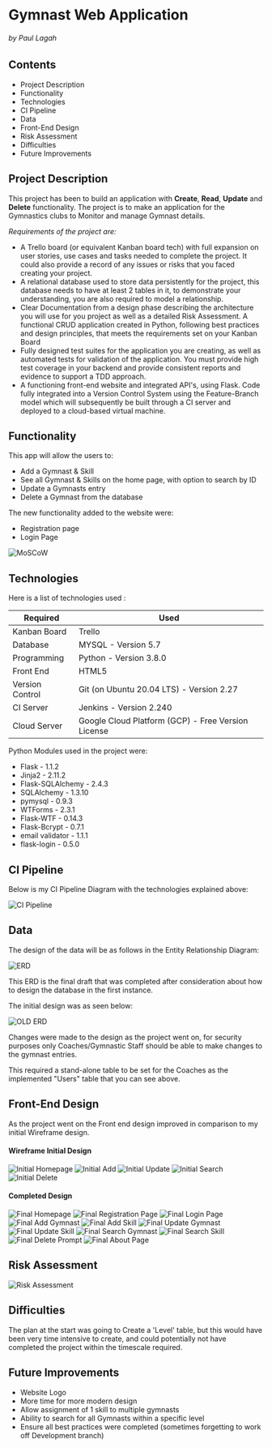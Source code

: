 # Gymnast Web Application 
###### by Paul Lagah
## Contents
* Project Description
* Functionality
* Technologies
* CI Pipeline
* Data
* Front-End Design 
* Risk Assessment
* Difficulties
* Future Improvements

## Project Description
This project has been to build an application with **Create**, **Read**, **Update** and **Delete** functionality. 
The project is to make an application for the Gymnastics clubs to Monitor and manage Gymnast details.

_Requirements of the project are:_
* A Trello board (or equivalent Kanban board tech) with full expansion
on user stories, use cases and tasks needed to complete the project.
It could also provide a record of any issues or risks that you faced
creating your project.
* A relational database used to store data persistently for the
project, this database needs to have at least 2 tables in it, to
demonstrate your understanding, you are also required to model a
relationship.
* Clear Documentation from a design phase describing the architecture
you will use for you project as well as a detailed Risk Assessment.
A functional CRUD application created in Python, following best
practices and design principles, that meets the requirements set on
your Kanban Board
* Fully designed test suites for the application you are creating, as
well as automated tests for validation of the application. You must
provide high test coverage in your backend and provide consistent
reports and evidence to support a TDD approach.
* A functioning front-end website and integrated API's, using Flask.
Code fully integrated into a Version Control System using the
Feature-Branch model which will subsequently be built through a CI
server and deployed to a cloud-based virtual machine. 

## Functionality


This app will allow the users to:
* Add a Gymnast & Skill
* See all Gymnast & Skills on the home page, with option to search by ID
* Update a Gymnasts entry
* Delete a Gymnast from the database

The new functionality added to the website were:
* Registration page 
* Login Page

![MoSCoW](https://github.com/paullagah/DevOps/blob/master/Trello1.JPG)

## Technologies
Here is a list of technologies used :

| Required  | Used    |
|-----------|---------|
| Kanban Board |  Trello |
| Database | MYSQL - Version 5.7 |
| Programming | Python - Version 3.8.0  |
| Front End | HTML5 |
| Version Control | Git (on Ubuntu 20.04 LTS) - Version 2.27 |
| CI Server | Jenkins - Version 2.240 |
| Cloud Server | Google Cloud Platform (GCP) - Free Version License |

Python Modules used in the project were:
* Flask - 1.1.2
* Jinja2 - 2.11.2
* Flask-SQLAlchemy - 2.4.3
* SQLAlchemy - 1.3.10
* pymysql - 0.9.3
* WTForms - 2.3.1
* Flask-WTF - 0.14.3
* Flask-Bcrypt - 0.7.1
* email validator - 1.1.1
* flask-login - 0.5.0

## CI Pipeline
Below is my CI Pipeline Diagram with the technologies explained above:

![CI Pipeline](https://github.com/paullagah/DevOps/blob/master/CI_Pipeline.jpg)


## Data
The design of the data will be as follows in the Entity Relationship Diagram:

![ERD](https://github.com/paullagah/DevOps/blob/master/Entity%20Relationship%20Diagram.jpg)

This ERD is the final draft that was completed after consideration about how to 
design the database in the first instance.

The initial design was as seen below:

![OLD ERD](https://github.com/paullagah/DevOps/blob/master/ERD.jpg)

Changes were made to the design as the project went on, 
for security purposes only Coaches/Gymnastic Staff should be able to make changes to the gymnast entries.

This required a stand-alone table to be set for the Coaches as the implemented "Users" table that you can see above.

## Front-End Design
As the project went on the Front end design improved in comparison to my initial Wireframe design.

#### Wireframe Initial Design
![Initial Homepage](https://github.com/paullagah/DevOps/blob/master/WireframeHome.JPG)
![Initial Add](https://github.com/paullagah/DevOps/blob/master/WireframeAdd.JPG)
![Initial Update](https://github.com/paullagah/DevOps/blob/master/WireframeUpdate.JPG)
![Initial Search](https://github.com/paullagah/DevOps/blob/master/WireframeCheck.JPG)
![Initial Delete](https://github.com/paullagah/DevOps/blob/master/WireframeDelete.JPG)


#### Completed Design
![Final Homepage](https://github.com/paullagah/DevOps/blob/master/HomeLoggedOut.JPG)
![Final Registration Page](https://github.com/paullagah/DevOps/blob/master/registration.JPG)
![Final Login Page](https://github.com/paullagah/DevOps/blob/master/Login.JPG)
![Final Add Gymnast](https://github.com/paullagah/DevOps/blob/master/AddGymnast.JPG)
![Final Add Skill](https://github.com/paullagah/DevOps/blob/master/AddSkill.JPG)
![Final Update Gymnast](https://github.com/paullagah/DevOps/blob/master/UpdateGymnast.JPG)
![Final Update Skill](https://github.com/paullagah/DevOps/blob/master/UpdateSkill.JPG)
![Final Search Gymnast](https://github.com/paullagah/DevOps/blob/master/SearchGymnast.JPG)
![Final Search Skill](https://github.com/paullagah/DevOps/blob/master/SkillSearch.JPG)
![Final Delete Prompt](https://github.com/paullagah/DevOps/blob/master/DeletePrompt.JPG)
![Final About Page](https://github.com/paullagah/DevOps/blob/master/About.JPG)


## Risk Assessment

![Risk Assessment](https://github.com/paullagah/DevOps/blob/master/Risk%20assessment.JPG)

## Difficulties
The plan at the start was going to Create a 'Level' table, but this would have been very 
time intensive to create, and could potentially not have completed the project within the timescale required.

## Future Improvements
* Website Logo
* More time for more modern design
* Allow assignment of 1 skill to multiple gymnasts
* Ability to search for all Gymnasts within a specific level
* Ensure all best practices were completed (sometimes forgetting to work off Development branch)